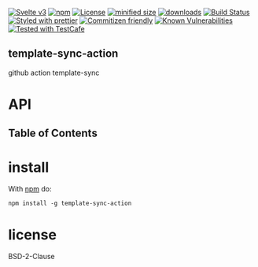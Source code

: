 [![Svelte v3](https://img.shields.io/badge/svelte-v3-orange.svg)](https://svelte.dev)
[![npm](https://img.shields.io/npm/v/template-sync-action.svg)](https://www.npmjs.com/package/template-sync-action)
[![License](https://img.shields.io/badge/License-BSD%203--Clause-blue.svg)](https://opensource.org/licenses/BSD-3-Clause)
[![minified size](https://badgen.net/bundlephobia/min/template-sync-action)](https://bundlephobia.com/result?p=template-sync-action)
[![downloads](http://img.shields.io/npm/dm/template-sync-action.svg?style=flat-square)](https://npmjs.org/package/template-sync-action)
[![Build Status](https://img.shields.io/endpoint.svg?url=https%3A%2F%2Factions-badge.atrox.dev%2Ftemplate-tools%2Ftemplate-sync-action%2Fbadge\&style=flat)](https://actions-badge.atrox.dev/template-tools/template-sync-action/goto)
[![Styled with prettier](https://img.shields.io/badge/styled_with-prettier-ff69b4.svg)](https://github.com/prettier/prettier)
[![Commitizen friendly](https://img.shields.io/badge/commitizen-friendly-brightgreen.svg)](http://commitizen.github.io/cz-cli/)
[![Known Vulnerabilities](https://snyk.io/test/github/template-tools/template-sync-action/badge.svg)](https://snyk.io/test/github/template-tools/template-sync-action)
[![Tested with TestCafe](https://img.shields.io/badge/tested%20with-TestCafe-2fa4cf.svg)](https://github.com/DevExpress/testcafe)

## template-sync-action

github action template-sync

# API

<!-- Generated by documentation.js. Update this documentation by updating the source code. -->

## Table of Contents

# install

With [npm](http://npmjs.org) do:

```shell
npm install -g template-sync-action
```

# license

BSD-2-Clause
